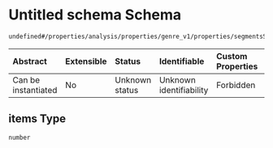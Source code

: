# Untitled schema Schema

```txt
undefined#/properties/analysis/properties/genre_v1/properties/segmentsSubgenre/properties/classicalEpochContemporary/items
```



| Abstract            | Extensible | Status         | Identifiable            | Custom Properties | Additional Properties | Access Restrictions | Defined In                                                                                          |
| :------------------ | :--------- | :------------- | :---------------------- | :---------------- | :-------------------- | :------------------ | :-------------------------------------------------------------------------------------------------- |
| Can be instantiated | No         | Unknown status | Unknown identifiability | Forbidden         | Allowed               | none                | [marketplace\_v1.schema.json\*](../schema_output/marketplace_v1.schema.json "open original schema") |

## items Type

`number`

